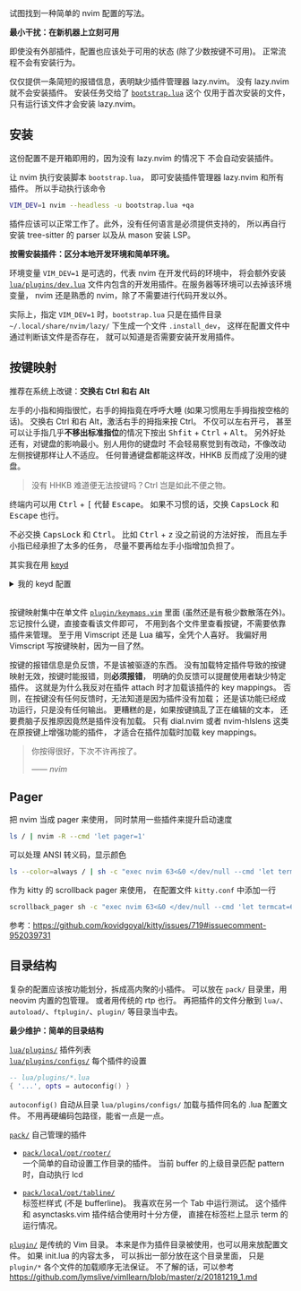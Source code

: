 试图找到一种简单的 nvim 配置的写法。

**最小干扰：在新机器上立刻可用**

即使没有外部插件，配置也应该处于可用的状态 (除了少数按键不可用)。
正常流程不会有安装行为。

仅仅提供一条简短的报错信息，表明缺少插件管理器 lazy.nvim。
没有 lazy.nvim 就不会安装插件。
安装任务交给了 [`bootstrap.lua`](bootstrap.lua) 这个
仅用于首次安装的文件，只有运行该文件才会安装 lazy.nvim。

## 安装

这份配置不是开箱即用的，因为没有 lazy.nvim 的情况下
不会自动安装插件。

让 nvim 执行安装脚本 `bootstrap.lua`，
即可安装插件管理器 lazy.nvim 和所有插件。
所以手动执行该命令

```bash
VIM_DEV=1 nvim --headless -u bootstrap.lua +qa
```

插件应该可以正常工作了。此外，没有任何语言是必须提供支持的，
所以再自行安装 tree-sitter 的 parser 以及从 mason 安装 LSP。

**按需安装插件：区分本地开发环境和简单环境。**

环境变量 `VIM_DEV=1` 是可选的，代表 nvim 在开发代码的环境中，
将会额外安装 [`lua/plugins/dev.lua`](lua/plugins/dev.lua)
文件内包含的开发用插件。在服务器等环境可以去掉该环境变量，
nvim 还是熟悉的 nvim，除了不需要进行代码开发以外。

实际上，指定 `VIM_DEV=1` 时，`bootstrap.lua` 只是在插件目录
`~/.local/share/nvim/lazy/` 下生成一个文件 `.install_dev`，
这样在配置文件中通过判断该文件是否存在，
就可以知道是否需要安装开发用插件。

## 按键映射

推荐在系统上改键：**交换右 Ctrl 和右 Alt**

左手的小指和拇指很忙，右手的拇指竟在呼呼大睡
(如果习惯用左手拇指按空格的话)。
交换右 Ctrl 和右 Alt，激活右手的拇指来按 Ctrl。
不仅可以左右开弓，
甚至可以让手指几乎**不移出标准指位**的情况下按出
<kbd>Shfit</kbd> + <kbd>Ctrl</kbd> + <kbd>Alt</kbd>。
另外好处还有，对键盘的影响最小。别人用你的键盘时
不会轻易察觉到有改动，不像改动左侧按键那样让人不适应。
任何普通键盘都能这样改，HHKB 反而成了没用的键盘。

> 没有 HHKB 难道便无法按键吗？Ctrl 岂是如此不便之物。

终端内可以用 <kbd>Ctrl</kbd> + <kbd>[</kbd> 代替 <kbd>Escape</kbd>。
如果不习惯的话，交换 <kbd>CapsLock</kbd> 和
<kbd>Escape</kbd> 也行。

不必交换 <kbd>CapsLock</kbd> 和 <kbd>Ctrl</kbd>。
比如 <kbd>Ctrl</kbd> + <kbd>z</kbd> 没之前说的方法好按，
而且左手小指已经承担了太多的任务，
尽量不要再给左手小指增加负担了。

其实我在用 [keyd](https://github.com/rvaiya/keyd)
<details>
  <summary>我的 keyd 配置</summary>

  ```ini
  [ids]
  *

  [main]
  # 右 Alt 按住不放是 Ctrl，按一次松开是 Escape
  rightalt = overload(control, esc)
  rightcontrol = rightalt
  ```
</details>
<br>

按键映射集中在单文件
[`plugin/keymaps.vim`](plugin/keymaps.vim)
里面 (虽然还是有极少数散落在外)。
忘记按什么键，直接查看该文件即可，
不用到各个文件里查看按键，不需要依靠插件来管理。
至于用 Vimscript 还是 Lua 编写，全凭个人喜好。
我偏好用 Vimscript 写按键映射，因为一目了然。

按键的报错信息是负反馈，不是该被驱逐的东西。
没有加载特定插件导致的按键映射无效，按键时能报错，则**必须报错**，
明确的负反馈可以提醒使用者缺少特定插件。
这就是为什么我反对在插件 attach 时才加载该插件的 key mappings。
否则，在按键没有任何反馈时，无法知道是因为插件没有加载；
还是该功能已经成功运行，只是没有任何输出。
更糟糕的是，如果按键搞乱了正在编辑的文本，
还要费脑子反推原因竟然是插件没有加载。
只有 dial.nvim 或者 nvim-hlslens 这类在原按键上增强功能的插件，
才适合在插件加载时加载 key mappings。

> 你按得很好，下次不许再按了。
>
> —— <cite>nvim</cite>

## Pager

把 nvim 当成 pager 来使用，
同时禁用一些插件来提升启动速度

```bash
ls / | nvim -R --cmd 'let pager=1'
```

可以处理 ANSI 转义码，显示颜色

```bash
ls --color=always / | sh -c "exec nvim 63<&0 </dev/null --cmd 'let termcat=63'"
```

作为 kitty 的 scrollback pager 来使用，
在配置文件 `kitty.conf` 中添加一行

```bash
scrollback_pager sh -c "exec nvim 63<&0 </dev/null --cmd 'let termcat=63'"
```

参考：<https://github.com/kovidgoyal/kitty/issues/719#issuecomment-952039731>

## 目录结构

复杂的配置应该按功能划分，拆成高内聚的小插件。
可以放在 `pack/` 目录里，用 neovim 内置的包管理。
或者用传统的 rtp 也行。
再把插件的文件分散到 `lua/`、`autoload/`、`ftplugin/`、`plugin/`
等目录当中去。

**最少维护：简单的目录结构**

[`lua/plugins/`](lua/plugins/) 插件列表  
[`lua/plugins/configs/`](lua/plugins/configs/) 每个插件的设置  

```lua
-- lua/plugins/*.lua
{ '...', opts = autoconfig() }
```
`autoconfig()` 自动从目录 `lua/plugins/configs/`
加载与插件同名的 .lua 配置文件。
不用再硬编码包路径，能省一点是一点。

[`pack/`](pack/) 自己管理的插件  
- [`pack/local/opt/rooter/`](pack/local/opt/rooter/)  
一个简单的自动设置工作目录的插件。
当前 buffer 的上级目录匹配 pattern 时，自动执行 lcd

- [`pack/local/opt/tabline/`](pack/local/opt/tabline/)  
标签栏样式 (不是 bufferline)。
我喜欢在另一个 Tab 中运行测试。
这个插件和 asynctasks.vim 插件结合使用时十分方便，
直接在标签栏上显示 term 的运行情况。

[`plugin/`](plugin/) 是传统的 Vim 目录。
本来是作为插件目录被使用，也可以用来放配置文件。
如果 init.lua 的内容太多，
可以拆出一部分放在这个目录里面，
只是 `plugin/*` 各个文件的加载顺序无法保证。
不了解的话，可以参考
<https://github.com/lymslive/vimllearn/blob/master/z/20181219_1.md>
